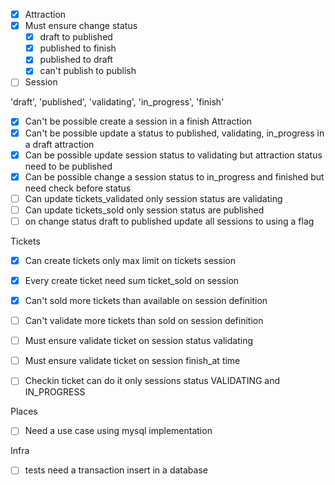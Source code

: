 
- [x] Attraction
- [x] Must ensure change status 
  - [x] draft to published
  - [x] published to finish
  - [x] published to draft
  - [x] can't publish to publish

- [ ] Session

'draft', 'published', 'validating', 'in_progress', 'finish'

- [x] Can't be possible create a session in a finish Attraction
- [x] Can't be possible update a status to published, validating, in_progress in a draft attraction
- [x] Can be possible update session status to validating but attraction status need to be published
- [x] Can be possible change a session status to in_progress and finished but need check before status
- [ ] Can update tickets_validated only session status are validating
- [ ] Can update tickets_sold only session status are published
- [ ] on change status draft to published update all sessions to using a flag

Tickets
- [x] Can create tickets only max limit on tickets session 
- [x] Every create ticket need sum ticket_sold on session
- [x] Can't sold more tickets than available on session definition
- [ ] Can't validate more tickets than sold on session definition
- [ ] Must ensure validate ticket on session status validating
- [ ] Must ensure validate ticket on session finish_at time
- [ ] Checkin ticket can do it only sessions status VALIDATING and IN_PROGRESS


Places 
- [ ] Need a use case using mysql implementation

Infra 
- [ ] tests need a transaction insert in a database


